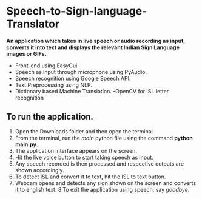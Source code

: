 # Speech-to-Sign-language-Translator
**An application which takes in live speech or audio recording as input, converts it into text and displays the relevant Indian Sign Language images or GIFs.**
- Front-end using EasyGui.
- Speech as input through microphone using PyAudio. 
- Speech recognition using Google Speech API.
- Text Preprocessing using NLP.
- Dictionary based Machine Translation.
 -OpenCV for ISL letter recognition

## To run the application.
1. Open the Downloads folder and then open the terminal.
2. From the terminal, run the *main* python file using the command **python main.py**.
3. The application interface appears on the screen.
4. Hit the live voice button to start taking speech as input.
5. Any speech recorded is then processed and respective outputs are shown accordingly.
6. To detect ISL and convert it to text, hit the ISL to text button.
7. Webcam opens and detects any sign shown on the screen and converts it to english text.
8.To exit the application using speech, say *goodbye*.
